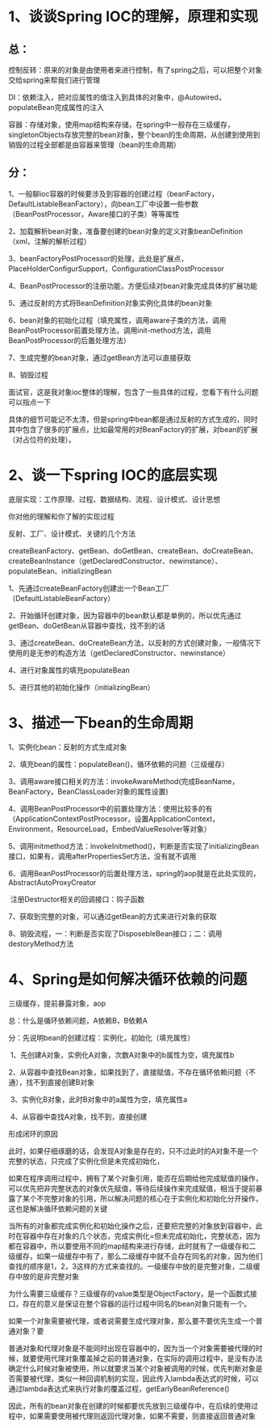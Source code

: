 # 1、谈谈Spring IOC的理解，原理和实现

## 总：

控制反转：原来的对象是由使用者来进行控制，有了spring之后，可以把整个对象交给spring来帮我们进行管理

DI：依赖注入，把对应属性的值注入到具体的对象中，@Autowired，populateBean完成属性的注入

容器：存储对象，使用map结构来存储，在spring中一般存在三级缓存，singletonObjects存放完整的bean对象，整个bean的生命周期，从创建到使用到销毁的过程全部都是由容器来管理（bean的生命周期）

## 分：

1、一般聊ioc容器的时候要涉及到容器的创建过程（beanFactory，DefaultListableBeanFactory），向bean工厂中设置一些参数（BeanPostProcessor，Aware接口的子类）等等属性

2、加载解析bean对象，准备要创建的bean对象的定义对象beanDefinition（xml，注解的解析过程）

3、beanFactoryPostProcessor的处理，此处是扩展点，PlaceHolderConfigurSupport，ConfigurationClassPostProcessor

4、BeanPostProcessor的注册功能，方便后续对bean对象完成具体的扩展功能

5、通过反射的方式将BeanDefinition对象实例化具体的bean对象

6、bean对象的初始化过程（填充属性，调用aware子类的方法，调用BeanPostProcessor前置处理方法，调用init-method方法，调用BeanPostProcessor的后置处理方法）

7、生成完整的bean对象，通过getBean方法可以直接获取

8、销毁过程

面试官，这是我对象ioc整体的理解，包含了一些具体的过程，您看下有什么问题可以指点一下

具体的细节可能记不太清，但是spring中bean都是通过反射的方式生成的，同时其中包含了很多的扩展点，比如最常用的对BeanFactory的扩展，对bean的扩展（对占位符的处理）。

# 2、谈一下spring IOC的底层实现

底层实现：工作原理、过程、数据结构、流程、设计模式、设计思想

你对他的理解和你了解的实现过程

反射、工厂、设计模式、关键的几个方法

createBeanFactory、getBean、doGetBean、createBean、doCreateBean、createBeanInstance（getDeclaredConstructor、newinstance）、populateBean、initializingBean

1、先通过createBeanFactory创建出一个Bean工厂（DefaultListableBeanFactory）

2、开始循环创建对象，因为容器中的bean默认都是单例的，所以优先通过getBean、doGetBean从容器中查找，找不到的话

3、通过createBean、doCreateBean方法，以反射的方式创建对象，一般情况下使用的是无参的构造方法（getDeclaredConstructor、newinstance）

4、进行对象属性的填充populateBean

5、进行其他的初始化操作（initializingBean）

# 3、描述一下bean的生命周期

1、实例化bean：反射的方式生成对象

2、填充bean的属性：populateBean()，循环依赖的问题（三级缓存）

3、调用aware接口相关的方法：invokeAwareMethod(完成BeanName，BeanFactory，BeanClassLoader对象的属性设置)

4、调用BeanPostProcessor中的前置处理方法：使用比较多的有（ApplicationContextPostProcessor，设置ApplicationContext，Environment，ResourceLoad，EmbedValueResolver等对象）

5、调用initmethod方法：invokeInitmethod()，判断是否实现了initializingBean接口，如果有，调用afterPropertiesSet方法，没有就不调用

6、调用BeanPostProcessor的后置处理方法，spring的aop就是在此处实现的，AbstractAutoProxyCreator

​		注册Destructor相关的回调接口：钩子函数

7、获取到完整的对象，可以通过getBean的方式来进行对象的获取

8、销毁流程，一：判断是否实现了DisposebleBean接口；二：调用destoryMethod方法

# 4、Spring是如何解决循环依赖的问题

三级缓存，提前暴露对象，aop

总：什么是循环依赖问题，A依赖B，B依赖A

分：先说明bean的创建过程：实例化，初始化（填充属性）

​	1、先创建A对象，实例化A对象，次数A对象中的b属性为空，填充属性b

​	2、从容器中查找Bean对象，如果找到了，直接赋值，不存在循环依赖问题（不通），找不到直接创建B对象

​	3、实例化B对象，此时B对象中的a属性为空，填充属性a

​	4、从容器中查找A对象，找不到，直接创建

形成闭环的原因

此时，如果仔细琢磨的话，会发现A对象是存在的，只不过此时的A对象不是一个完整的状态，只完成了实例化但是未完成初始化，

如果在程序调用过程中，拥有了某个对象引用，能否在后期给他完成赋值的操作，可以优先把非完整状态的对象优先赋值，等待后续操作来完成赋值，相当于提前暴露了某个不完整对象的引用，所以解决问题的核心在于实例化和初始化分开操作，这也是解决循环依赖问题的关键

当所有的对象都完成实例化和初始化操作之后，还要把完整的对象放到容器中，此时在容器中存在对象的几个状态，完成实例化=但未完成初始化，完整状态，因为都在容器中，所以要使用不同的map结构来进行存储，此时就有了一级缓存和二级缓存，如果一级缓存中有了，那么二级缓存中就不会存在同名的对象，因为他们查找的顺序是1，2，3这样的方式来查找的。一级缓存中放的是完整对象，二级缓存中放的是非完整对象

为什么需要三级缓存？三级缓存的value类型是ObjectFactory，是一个函数式接口，存在的意义是保证在整个容器的运行过程中同名的bean对象只能有一个。

如果一个对象需要被代理，或者说需要生成代理对象，那么要不要优先生成一个普通对象？要

普通对象和代理对象是不能同时出现在容器中的，因为当一个对象需要被代理的时候，就要使用代理对象覆盖掉之前的普通对象，在实际的调用过程中，是没有办法确定什么时候对象被使用，所以就要求当某个对象被调用的时候，优先判断对象是否需要被代理，类似一种回调机制的实现，因此传入lambda表达式的时候，可以通过lambda表达式来执行对象的覆盖过程，getEarlyBeanReference()

因此，所有的bean对象在创建的时候都要优先放到三级缓存中，在后续的使用过程中，如果需要使用被代理则返回代理对象，如果不需要，则直接返回普通对象





